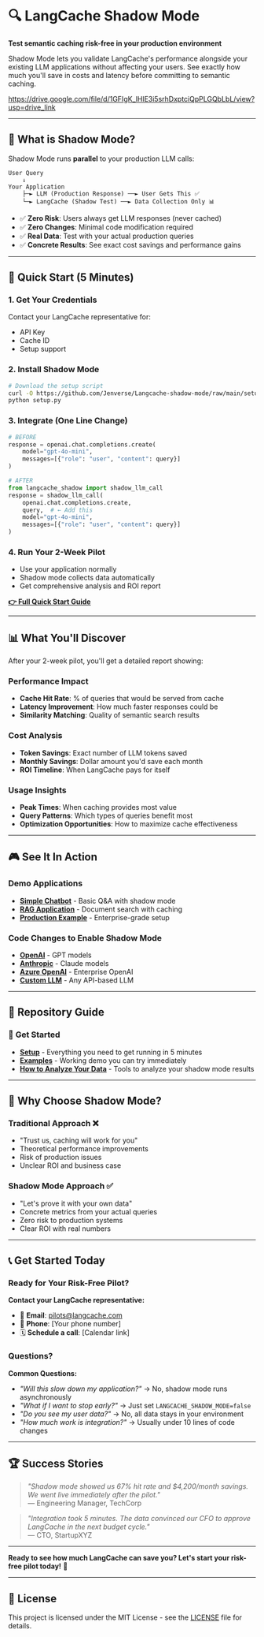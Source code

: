 # 🔍 LangCache Shadow Mode

**Test semantic caching risk-free in your production environment**

Shadow Mode lets you validate LangCache's performance alongside your existing LLM applications without affecting your users. See exactly how much you'll save in costs and latency before committing to semantic caching.

https://drive.google.com/file/d/1GFIgK_lHlE3i5srhDxptciQpPLGQbLbL/view?usp=drive_link

---

## 🎯 What is Shadow Mode?

Shadow Mode runs **parallel** to your production LLM calls:

```
User Query
    ↓
Your Application
    ├─► LLM (Production Response) ──► User Gets This ✅
    └─► LangCache (Shadow Test) ──► Data Collection Only 📊
```

- ✅ **Zero Risk**: Users always get LLM responses (never cached)
- ✅ **Zero Changes**: Minimal code modification required  
- ✅ **Real Data**: Test with your actual production queries
- ✅ **Concrete Results**: See exact cost savings and performance gains

---

## 🚀 Quick Start (5 Minutes)

### 1. **Get Your Credentials**
Contact your LangCache representative for:
- API Key
- Cache ID  
- Setup support

### 2. **Install Shadow Mode**
```bash
# Download the setup script
curl -O https://github.com/Jenverse/Langcache-shadow-mode/raw/main/setup/setup.py
python setup.py
```

### 3. **Integrate (One Line Change)**
```python
# BEFORE
response = openai.chat.completions.create(
    model="gpt-4o-mini", 
    messages=[{"role": "user", "content": query}]
)

# AFTER  
from langcache_shadow import shadow_llm_call
response = shadow_llm_call(
    openai.chat.completions.create,
    query,  # ← Add this
    model="gpt-4o-mini",
    messages=[{"role": "user", "content": query}]
)
```

### 4. **Run Your 2-Week Pilot**
- Use your application normally
- Shadow mode collects data automatically
- Get comprehensive analysis and ROI report

**[👉 Full Quick Start Guide](setup/README.md)**

---

## 📊 What You'll Discover

After your 2-week pilot, you'll get a detailed report showing:

### Performance Impact
- **Cache Hit Rate**: % of queries that would be served from cache
- **Latency Improvement**: How much faster responses could be  
- **Similarity Matching**: Quality of semantic search results

### Cost Analysis  
- **Token Savings**: Exact number of LLM tokens saved
- **Monthly Savings**: Dollar amount you'd save each month
- **ROI Timeline**: When LangCache pays for itself

### Usage Insights
- **Peak Times**: When caching provides most value
- **Query Patterns**: Which types of queries benefit most
- **Optimization Opportunities**: How to maximize cache effectiveness

---

## 🎮 See It In Action

### Demo Applications
- **[Simple Chatbot](examples/simple-chatbot/)** - Basic Q&A with shadow mode
- **[RAG Application](examples/rag-application/)** - Document search with caching
- **[Production Example](examples/production-example/)** - Enterprise-grade setup

### Code Changes to Enable Shadow Mode
- **[OpenAI](setup/code-changes-to-enable-shadow-mode/openai-example.py)** - GPT models
- **[Anthropic](setup/code-changes-to-enable-shadow-mode/anthropic-example.py)** - Claude models
- **[Azure OpenAI](setup/code-changes-to-enable-shadow-mode/azure-openai-example.py)** - Enterprise OpenAI
- **[Custom LLM](setup/code-changes-to-enable-shadow-mode/custom-llm-example.py)** - Any API-based LLM

---

## 📁 Repository Guide

### 🚀 **Get Started**
- **[Setup](setup/)** - Everything you need to get running in 5 minutes
- **[Examples](examples/)** - Working demo you can try immediately
- **[How to Analyze Your Data](how-to-analyze-your-data/)** - Tools to analyze your shadow mode results

---

## 🎯 Why Choose Shadow Mode?

### Traditional Approach ❌
- "Trust us, caching will work for you"
- Theoretical performance improvements
- Risk of production issues
- Unclear ROI and business case

### Shadow Mode Approach ✅  
- "Let's prove it with your own data"
- Concrete metrics from your actual queries
- Zero risk to production systems
- Clear ROI with real numbers

---

## 📞 Get Started Today

### Ready for Your Risk-Free Pilot?

**Contact your LangCache representative:**
- 📧 **Email**: pilots@langcache.com
- 📱 **Phone**: [Your phone number]
- 🗓️ **Schedule a call**: [Calendar link]

### Questions?

**Common Questions:**
- *"Will this slow down my application?"* → No, shadow mode runs asynchronously
- *"What if I want to stop early?"* → Just set `LANGCACHE_SHADOW_MODE=false`
- *"Do you see my user data?"* → No, all data stays in your environment
- *"How much work is integration?"* → Usually under 10 lines of code changes

---

## 🏆 Success Stories

> *"Shadow mode showed us 67% hit rate and $4,200/month savings. We went live immediately after the pilot."*  
> — Engineering Manager, TechCorp

> *"Integration took 5 minutes. The data convinced our CFO to approve LangCache in the next budget cycle."*  
> — CTO, StartupXYZ

---

**Ready to see how much LangCache can save you? Let's start your risk-free pilot today!** 🚀

---

## 📄 License

This project is licensed under the MIT License - see the [LICENSE](LICENSE) file for details.
